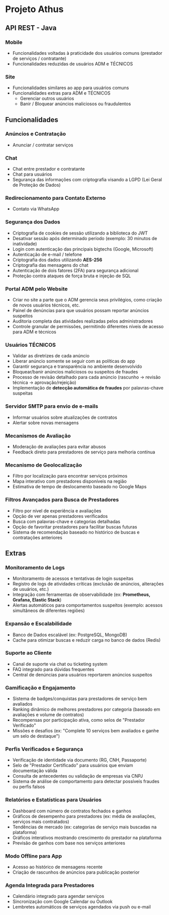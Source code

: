 # Projeto Athus

## API REST - Java
### Mobile
- Funcionalidades voltadas à praticidade dos usuários comuns (prestador de serviços / contratante)
- Funcionalidades reduzidas de usuários ADM e TÉCNICOS

### Site
- Funcionalidades similares ao app para usuários comuns
- Funcionalidades extras para ADM e TÉCNICOS
  - Gerenciar outros usuários
  - Banir / Bloquear anúncios maliciosos ou fraudulentos

## Funcionalidades
### Anúncios e Contratação
- Anunciar / contratar serviços  

### Chat
- Chat entre prestador e contratante
- Chat para usuários
- Segurança das informações com criptografia visando a LGPD (Lei Geral de Proteção de Dados)

### Redirecionamento para Contato Externo
- Contato via WhatsApp

### Segurança dos Dados
- Criptografia de cookies de sessão utilizando a biblioteca do JWT
- Desativar sessão após determinado período (exemplo: 30 minutos de inatividade)
- Login com autenticação das principais bigtechs (Google, Microsoft)
- Autenticação de e-mail / telefone
- Criptografia dos dados utilizando **AES-256**
- Criptografia das mensagens do chat
- Autenticação de dois fatores (2FA) para segurança adicional
- Proteção contra ataques de força bruta e injeção de SQL

### Portal ADM pelo Website
- Criar no site a parte que o ADM gerencia seus privilégios, como criação de novos usuários técnicos, etc.
- Painel de denúncias para que usuários possam reportar anúncios suspeitos
- Auditoria completa das atividades realizadas pelos administradores
- Controle granular de permissões, permitindo diferentes níveis de acesso para ADM e técnicos

### Usuários TÉCNICOS
- Validar as diretrizes de cada anúncio
- Liberar anúncio somente se seguir com as políticas do app
- Garantir segurança e transparência no ambiente desenvolvido
- Bloquear/banir anúncios maliciosos ou suspeitos de fraudes
- Processo de revisão detalhado para cada anúncio (rascunho → revisão técnica → aprovação/rejeição)
- Implementação de **detecção automática de fraudes** por palavras-chave suspeitas

### Servidor SMTP para envio de e-mails
- Informar usuários sobre atualizações de contratos
- Alertar sobre novas mensagens

### Mecanismos de Avaliação
- Moderação de avaliações para evitar abusos
- Feedback direto para prestadores de serviço para melhoria contínua

### Mecanismo de Geolocalização
- Filtro por localização para encontrar serviços próximos
- Mapa interativo com prestadores disponíveis na região
- Estimativa de tempo de deslocamento baseado no Google Maps

### Filtros Avançados para Busca de Prestadores
- Filtro por nível de experiência e avaliações
- Opção de ver apenas prestadores verificados
- Busca com palavras-chave e categorias detalhadas
- Opção de favoritar prestadores para facilitar buscas futuras
- Sistema de recomendação baseado no histórico de buscas e contratações anteriores

## Extras
### Monitoramento de Logs
- Monitoramento de acessos e tentativas de login suspeitas
- Registro de logs de atividades críticas (exclusão de anúncios, alterações de usuários, etc.)
- Integração com ferramentas de observabilidade (ex: **Prometheus, Grafana, Elastic Stack**)
- Alertas automáticos para comportamentos suspeitos (exemplo: acessos simultâneos de diferentes regiões)

### Expansão e Escalabilidade
- Banco de Dados escalável (ex: PostgreSQL, MongoDB)
- Cache para otimizar buscas e reduzir carga no banco de dados (Redis)

### Suporte ao Cliente
- Canal de suporte via chat ou ticketing system
- FAQ integrado para dúvidas frequentes
- Central de denúncias para usuários reportarem anúncios suspeitos

### Gamificação e Engajamento
- Sistema de badges/conquistas para prestadores de serviço bem avaliados
- Ranking dinâmico de melhores prestadores por categoria (baseado em avaliações e volume de contratos)
- Recompensas por participação ativa, como selos de "Prestador Verificado"
- Missões e desafios (ex: "Complete 10 serviços bem avaliados e ganhe um selo de destaque")

### Perfis Verificados e Segurança
- Verificação de identidade via documento (RG, CNH, Passaporte)
- Selo de "Prestador Certificado" para usuários que enviam documentação válida
- Consulta de antecedentes ou validação de empresas via CNPJ
- Sistema de análise de comportamento para detectar possíveis fraudes ou perfis falsos

### Relatórios e Estatísticas para Usuários
- Dashboard com número de contratos fechados e ganhos
- Gráficos de desempenho para prestadores (ex: média de avaliações, serviços mais contratados)
- Tendências de mercado (ex: categorias de serviço mais buscadas na plataforma)
- Gráficos interativos mostrando crescimento do prestador na plataforma
- Previsão de ganhos com base nos serviços anteriores

### Modo Offline para App
- Acesso ao histórico de mensagens recente
- Criação de rascunhos de anúncios para publicação posterior

### Agenda Integrada para Prestadores
- Calendário integrado para agendar serviços
- Sincronização com Google Calendar ou Outlook
- Lembretes automáticos de serviços agendados via push ou e-mail
